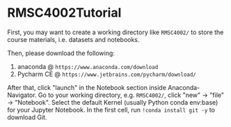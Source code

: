 # RMSC4002Tutorial

First, you may want to create a working directory like ```RMSC4002/``` to store the course materials, i.e. datasets and notebooks.

Then, please download the following:

1. anaconda @ ```https://www.anaconda.com/download```
2. Pycharm CE @ ```https://www.jetbrains.com/pycharm/download/```

After that, click "launch" in the Notebook section inside Anaconda-Navigator.
Go to your working directory, e.g. ```RMSC4002/```, click "new" -> "file" -> "Notebook".
Select the default Kernel (usually Python conda env:base) for your Jupyter Notebook.
In the first cell, run ```!conda install git -y``` to download Git.

